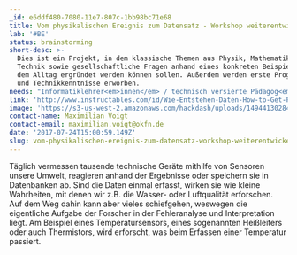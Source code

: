 ```yaml
---
_id: e6ddf480-7080-11e7-807c-1bb98bc71e68
title: Vom physikalischen Ereignis zum Datensatz - Workshop weiterentwickeln
lab: '#BE'
status: brainstorming
short-desc: >-
  Dies ist ein Projekt, in dem klassische Themen aus Physik, Mathematik, und
  Technik sowie gesellschaftliche Fragen anhand eines konkreten Beispiels aus
  dem Alltag ergründet werden können sollen. Außerdem werden erste Programmier-
  und Technikkenntnisse erworben.
needs: "Informatiklehrer<em>innen</em> / technisch versierte Pädagog<em>innen</em>, um das Formate didaktisch aufzubereiten \r\n\r\nPädagog<em>innen</em> / Lehrer<em>innen</em>, die das Format mit Schüler*innen testen."
link: 'http://www.instructables.com/id/Wie-Entstehen-Daten-How-to-Get-Physical-Data/'
image: 'https://s3-us-west-2.amazonaws.com/hackdash/uploads/1494413028469.png'
contact-name: Maximilian Voigt
contact-email: maximilian.voigt@okfn.de
date: '2017-07-24T15:00:59.149Z'
slug: vom-physikalischen-ereignis-zum-datensatz-workshop-weiterentwickeln
---
```

Täglich vermessen tausende technische Geräte mithilfe von Sensoren unsere Umwelt, reagieren anhand der Ergebnisse oder speichern sie in Datenbanken ab. Sind die Daten einmal erfasst, wirken sie wie kleine Wahrheiten, mit denen wir z.B. die Wasser- oder Luftqualität erforschen. Auf dem Weg dahin kann aber vieles schiefgehen, weswegen die eigentliche Aufgabe der Forscher in der Fehleranalyse und Interpretation liegt. Am Beispiel eines Temperatursensors, eines sogenannten Heißleiters oder auch Thermistors, wird erforscht, was beim Erfassen einer Temperatur passiert.
